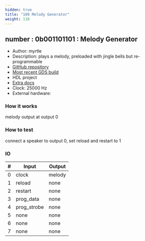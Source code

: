 ```yaml
---
hidden: true
title: "109 Melody Generator"
weight: 110
---
```


## number : 0b001101101 : Melody Generator

* Author: myrtle
* Description: plays a melody, preloaded with jingle bells but re-programmable
* [GitHub repository](https://github.com/gatecat/tt02-melody-gen)
* [Most recent GDS build](https://github.com/gatecat/tt02-melody-gen/actions/runs/3596038280)
* HDL project
* [Extra docs]()
* Clock: 25000 Hz
* External hardware: 



### How it works

melody output at output 0

### How to test

connect a speaker to output 0, set reload and restart to 1

### IO

| # | Input        | Output       |
|---|--------------|--------------|
| 0 | clock  | melody |
| 1 | reload  | none |
| 2 | restart  | none |
| 3 | prog_data  | none |
| 4 | prog_strobe  | none |
| 5 | none  | none |
| 6 | none  | none |
| 7 | none  | none |

